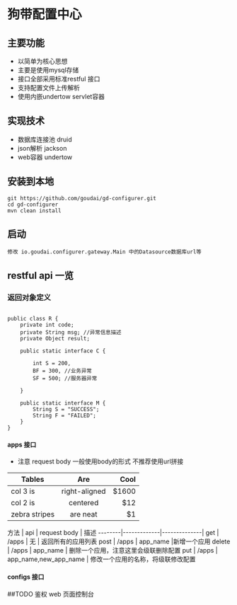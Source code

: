 # 狗带配置中心

## 主要功能
* 以简单为核心思想
* 主要是使用mysql存储 
* 接口全部采用标准restful 接口
* 支持配置文件上传解析
* 使用内嵌undertow servlet容器
	
## 实现技术

* 数据库连接池 druid
* json解析 jackson
* web容器 undertow
	
## 安装到本地

	git https://github.com/goudai/gd-configurer.git
	cd gd-configurer
	mvn clean install
	
## 启动
	修改 io.goudai.configurer.gateway.Main 中的Datasource数据库url等
	
## restful api 一览


### 返回对象定义

````

public class R {
	private int code;
	private String msg; //异常信息描述
	private Object result;

	public static interface C {
		
		int S = 200, 
		BF = 300, //业务异常
		SF = 500; //服务器异常

	}

	public static interface M {
		String S = "SUCCESS";
		String F = "FAILED";
	}
}

````


#### apps 接口 

* 注意 request body 一般使用body的形式 不推荐使用url拼接 

| Tables        | Are           | Cool  |
| ------------- |:-------------:| -----:|
| col 3 is      | right-aligned | $1600 |
| col 2 is      | centered      |   $12 |
| zebra stripes | are neat      |    $1 |


方法    | api     | request body    | 描述
--------|-------------|--------------|
 get    | /apps    |   无   | 返回所有的应用列表
 post    | /apps    |  app_name    |新增一个应用
 delete    | /apps    | app_name    | 删除一个应用，注意这里会级联删除配置
 put    | /apps    | app_name,new_app_name | 修改一个应用的名称，将级联修改配置



#### configs 接口

##TODO
	鉴权
     web 页面控制台

